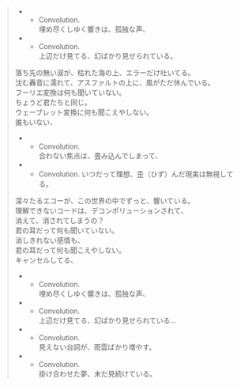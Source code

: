 > * - Convolution.  
> 埋め尽くしゆく響きは、孤独な声、  
> * - Convolution.  
> 上辺だけ見てる、幻ばかり見せられている。 
> 
> 落ち先の無い涙が、枯れた海の上、エラーだけ吐いてる。  
> 沈む轟音に濡れて、アスファルトの上に、風がただ休んでいる。  
> フーリエ変換は何も聞いていない。  
> ちょうど君たちと同じ。  
> ウェーブレット変換に何も聞こえやしない。  
> 誰もいない、 
> 
> * - Convolution.  
> 合わない焦点は、畳み込んでしまって、  
> * - Convolution. 
> いつだって理想、歪（ひず）んだ現実は無視してる。 
> 
> 濛々たるエコーが、この世界の中でずっと、響いている。  
> 理解できないコードは、デコンポリューションされて、  
> 消えて、消されてしまうの？  
> 君の耳だって何も聞いていない。  
> 消しきれない感情も、  
> 君の耳だって何も聞こえやしない。  
> キャンセルしてる、 
> 
> * - Convolution.  
> 埋め尽くしゆく響きは、孤独な声、  
> * - Convolution.  
> 上辺だけ見てる、幻ばかり見せられている… 
> 
> * - Convolution.  
> 見えない台詞が、雨雲ばかり増やす。  
> * - Convolution.  
> 掛け合わせた夢、未だ見続けている。 
